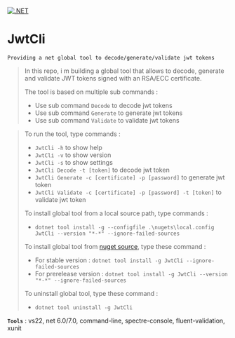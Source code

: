 [![.NET](https://github.com/aimenux/JwtCli/actions/workflows/ci.yml/badge.svg?branch=main)](https://github.com/aimenux/JwtCli/actions/workflows/ci.yml)

# JwtCli
```
Providing a net global tool to decode/generate/validate jwt tokens
```

> In this repo, i m building a global tool that allows to decode, generate and validate JWT tokens signed with an RSA/ECC certificate.
>
> The tool is based on multiple sub commands :
> - Use sub command `Decode` to decode jwt tokens
> - Use sub command `Generate` to generate jwt tokens
> - Use sub command `Validate` to validate jwt tokens

>
> To run the tool, type commands :
> - `JwtCli -h` to show help
> - `JwtCli -v` to show version
> - `JwtCli -s` to show settings
> - `JwtCli Decode -t [token]` to decode jwt token
> - `JwtCli Generate -c [certificate] -p [password]` to generate jwt token
> - `JwtCli Validate -c [certificate] -p [password] -t [token]` to validate jwt token
>
>
> To install global tool from a local source path, type commands :
> - `dotnet tool install -g --configfile .\nugets\local.config JwtCli --version "*-*" --ignore-failed-sources`
>
> To install global tool from [nuget source](https://www.nuget.org/packages/JwtCli), type these command :
> - For stable version : `dotnet tool install -g JwtCli --ignore-failed-sources`
> - For prerelease version : `dotnet tool install -g JwtCli --version "*-*" --ignore-failed-sources`
>
> To uninstall global tool, type these command :
> - `dotnet tool uninstall -g JwtCli`
>
>

**`Tools`** : vs22, net 6.0/7.0, command-line, spectre-console, fluent-validation, xunit
